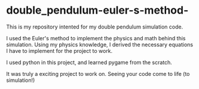 # double_pendulum-euler-s-method-
This is my repository intented for my double pendulum simulation code.

I used the Euler's method to implement the physics and math behind this simulation. Using my physics knowledge, I derived the necessary equations I have to implement for the project to work. 

I used python in this project, and learned pygame from the scratch. 

It was truly a exciting project to work on. Seeing your code come to life (to simulation!)
